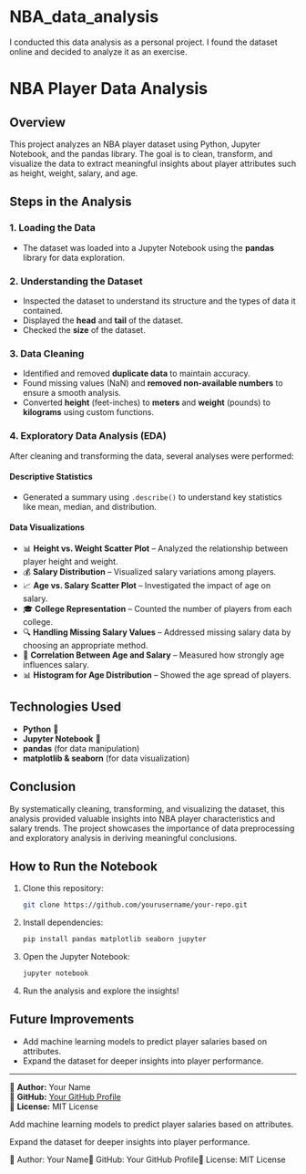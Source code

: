# NBA_data_analysis
I conducted this data analysis as a personal project. I found the dataset online and decided to analyze it as an exercise.

# NBA Player Data Analysis

## Overview

This project analyzes an NBA player dataset using Python, Jupyter Notebook, and the pandas library. The goal is to clean, transform, and visualize the data to extract meaningful insights about player attributes such as height, weight, salary, and age.

## Steps in the Analysis

### 1. **Loading the Data**

- The dataset was loaded into a Jupyter Notebook using the **pandas** library for data exploration.

### 2. **Understanding the Dataset**

- Inspected the dataset to understand its structure and the types of data it contained.
- Displayed the **head** and **tail** of the dataset.
- Checked the **size** of the dataset.

### 3. **Data Cleaning**

- Identified and removed **duplicate data** to maintain accuracy.
- Found missing values (NaN) and **removed non-available numbers** to ensure a smooth analysis.
- Converted **height** (feet-inches) to **meters** and **weight** (pounds) to **kilograms** using custom functions.

### 4. **Exploratory Data Analysis (EDA)**

After cleaning and transforming the data, several analyses were performed:

#### **Descriptive Statistics**

- Generated a summary using `.describe()` to understand key statistics like mean, median, and distribution.

#### **Data Visualizations**

- 📊 **Height vs. Weight Scatter Plot** – Analyzed the relationship between player height and weight.
- 💰 **Salary Distribution** – Visualized salary variations among players.
- 📈 **Age vs. Salary Scatter Plot** – Investigated the impact of age on salary.
- 🎓 **College Representation** – Counted the number of players from each college.
- 🔍 **Handling Missing Salary Values** – Addressed missing salary data by choosing an appropriate method.
- 🔗 **Correlation Between Age and Salary** – Measured how strongly age influences salary.
- 📊 **Histogram for Age Distribution** – Showed the age spread of players.

## Technologies Used

- **Python** 🐍
- **Jupyter Notebook** 📓
- **pandas** (for data manipulation)
- **matplotlib & seaborn** (for data visualization)

## Conclusion

By systematically cleaning, transforming, and visualizing the dataset, this analysis provided valuable insights into NBA player characteristics and salary trends. The project showcases the importance of data preprocessing and exploratory analysis in deriving meaningful conclusions.

## How to Run the Notebook

1. Clone this repository:
   ```sh
   git clone https://github.com/yourusername/your-repo.git
   ```
2. Install dependencies:
   ```sh
   pip install pandas matplotlib seaborn jupyter
   ```
3. Open the Jupyter Notebook:
   ```sh
   jupyter notebook
   ```
4. Run the analysis and explore the insights!

## Future Improvements

- Add machine learning models to predict player salaries based on attributes.
- Expand the dataset for deeper insights into player performance.

---

📌 **Author:** Your Name\
📌 **GitHub:** [Your GitHub Profile](https://github.com/yourusername)\
📌 **License:** MIT License



Add machine learning models to predict player salaries based on attributes.

Expand the dataset for deeper insights into player performance.

📌 Author: Your Name📌 GitHub: Your GitHub Profile📌 License: MIT License
